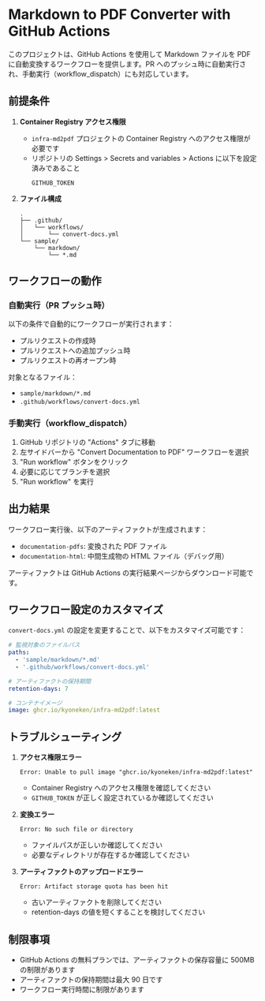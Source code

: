 # Markdown to PDF Converter with GitHub Actions

このプロジェクトは、GitHub Actions を使用して Markdown ファイルを PDF に自動変換するワークフローを提供します。PR へのプッシュ時に自動実行され、手動実行（workflow_dispatch）にも対応しています。

## 前提条件

1. **Container Registry アクセス権限**
   - `infra-md2pdf` プロジェクトの Container Registry へのアクセス権限が必要です
   - リポジトリの Settings > Secrets and variables > Actions に以下を設定済みであること
     ```
     GITHUB_TOKEN
     ```

2. **ファイル構成**
   ```
   .
   ├── .github/
   │   └── workflows/
   │       └── convert-docs.yml
   └── sample/
       └── markdown/
           └── *.md
   ```

## ワークフローの動作

### 自動実行（PR プッシュ時）

以下の条件で自動的にワークフローが実行されます：

- プルリクエストの作成時
- プルリクエストへの追加プッシュ時
- プルリクエストの再オープン時

対象となるファイル：
- `sample/markdown/*.md`
- `.github/workflows/convert-docs.yml`

### 手動実行（workflow_dispatch）

1. GitHub リポジトリの "Actions" タブに移動
2. 左サイドバーから "Convert Documentation to PDF" ワークフローを選択
3. "Run workflow" ボタンをクリック
4. 必要に応じてブランチを選択
5. "Run workflow" を実行

## 出力結果

ワークフロー実行後、以下のアーティファクトが生成されます：

- `documentation-pdfs`: 変換された PDF ファイル
- `documentation-html`: 中間生成物の HTML ファイル（デバッグ用）

アーティファクトは GitHub Actions の実行結果ページからダウンロード可能です。

## ワークフロー設定のカスタマイズ

`convert-docs.yml` の設定を変更することで、以下をカスタマイズ可能です：

```yaml
# 監視対象のファイルパス
paths:
  - 'sample/markdown/*.md'
  - '.github/workflows/convert-docs.yml'

# アーティファクトの保持期間
retention-days: 7

# コンテナイメージ
image: ghcr.io/kyoneken/infra-md2pdf:latest
```

## トラブルシューティング

1. **アクセス権限エラー**
   ```
   Error: Unable to pull image "ghcr.io/kyoneken/infra-md2pdf:latest"
   ```
   - Container Registry へのアクセス権限を確認してください
   - `GITHUB_TOKEN` が正しく設定されているか確認してください

2. **変換エラー**
   ```
   Error: No such file or directory
   ```
   - ファイルパスが正しいか確認してください
   - 必要なディレクトリが存在するか確認してください

3. **アーティファクトのアップロードエラー**
   ```
   Error: Artifact storage quota has been hit
   ```
   - 古いアーティファクトを削除してください
   - retention-days の値を短くすることを検討してください

## 制限事項

- GitHub Actions の無料プランでは、アーティファクトの保存容量に 500MB の制限があります
- アーティファクトの保持期間は最大 90 日です
- ワークフロー実行時間に制限があります
